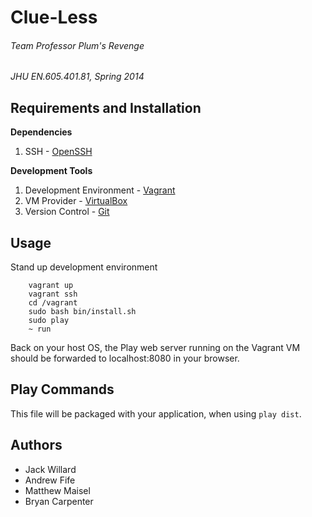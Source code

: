# Clue-Less
###### Team Professor Plum's Revenge
_JHU EN.605.401.81, Spring 2014_

## Requirements and Installation

**Dependencies**

1. SSH - [OpenSSH](http://sourceforge.net/projects/sshwindows/files/OpenSSH%20for%20Windows%20-%20Release/3.8p1-1%2020040709%20Build/setupssh381-20040709.zip/download)

**Development Tools**

1. Development Environment - [Vagrant](http://www.vagrantup.com/)
2. VM Provider - [VirtualBox](https://www.virtualbox.org/)
3. Version Control - [Git](http://gitscm.com/)

## Usage
Stand up development environment
```
    vagrant up
    vagrant ssh
    cd /vagrant
    sudo bash bin/install.sh
    sudo play
    ~ run
```

Back on your host OS, the Play web server running on the Vagrant VM should be forwarded to localhost:8080 in your browser.

## Play Commands

This file will be packaged with your application, when using `play dist`.

## Authors
+ Jack Willard
+ Andrew Fife
+ Matthew Maisel
+ Bryan Carpenter
